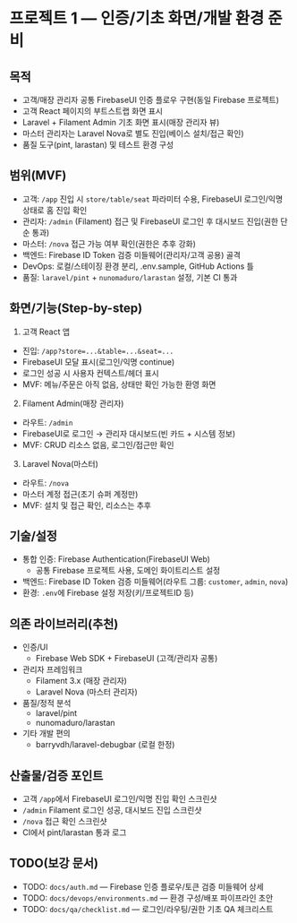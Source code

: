 # 프로젝트 1 — 인증/기초 화면/개발 환경 준비

## 목적
- 고객/매장 관리자 공통 FirebaseUI 인증 플로우 구현(동일 Firebase 프로젝트)
- 고객 React 페이지의 부트스트랩 화면 표시
- Laravel + Filament Admin 기초 화면 표시(매장 관리자 뷰)
- 마스터 관리자는 Laravel Nova로 별도 진입(베이스 설치/접근 확인)
- 품질 도구(pint, larastan) 및 테스트 환경 구성

## 범위(MVF)
- 고객: `/app` 진입 시 `store/table/seat` 파라미터 수용, FirebaseUI 로그인/익명 상태로 홈 진입 확인
- 관리자: `/admin` (Filament) 접근 및 FirebaseUI 로그인 후 대시보드 진입(권한 단순 통과)
- 마스터: `/nova` 접근 가능 여부 확인(권한은 추후 강화)
- 백엔드: Firebase ID Token 검증 미들웨어(관리자/고객 공용) 골격
- DevOps: 로컬/스테이징 환경 분리, .env.sample, GitHub Actions 틀
- 품질: `laravel/pint` + `nunomaduro/larastan` 설정, 기본 CI 통과

## 화면/기능(Step-by-step)
1) 고객 React 앱
- 진입: `/app?store=...&table=...&seat=...`
- FirebaseUI 모달 표시(로그인/익명 continue)
- 로그인 성공 시 사용자 컨텍스트/헤더 표시
- MVF: 메뉴/주문은 아직 없음, 상태만 확인 가능한 환영 화면

2) Filament Admin(매장 관리자)
- 라우트: `/admin`
- FirebaseUI로 로그인 → 관리자 대시보드(빈 카드 + 시스템 정보)
- MVF: CRUD 리소스 없음, 로그인/접근만 확인

3) Laravel Nova(마스터)
- 라우트: `/nova`
- 마스터 계정 접근(초기 슈퍼 계정만)
- MVF: 설치 및 접근 확인, 리소스는 추후

## 기술/설정
- 통합 인증: Firebase Authentication(FirebaseUI Web)
  - 공통 Firebase 프로젝트 사용, 도메인 화이트리스트 설정
- 백엔드: Firebase ID Token 검증 미들웨어(라우트 그룹: `customer`, `admin`, `nova`)
- 환경: `.env`에 Firebase 설정 저장(키/프로젝트ID 등)

## 의존 라이브러리(추천)
- 인증/UI
  - Firebase Web SDK + FirebaseUI (고객/관리자 공통)
- 관리자 프레임워크
  - Filament 3.x (매장 관리자)
  - Laravel Nova (마스터 관리자)
- 품질/정적 분석
  - laravel/pint
  - nunomaduro/larastan
- 기타 개발 편의
  - barryvdh/laravel-debugbar (로컬 한정)

## 산출물/검증 포인트
- 고객 `/app`에서 FirebaseUI 로그인/익명 진입 확인 스크린샷
- `/admin` Filament 로그인 성공, 대시보드 진입 스크린샷
- `/nova` 접근 확인 스크린샷
- CI에서 pint/larastan 통과 로그

## TODO(보강 문서)
- TODO: `docs/auth.md` — Firebase 인증 플로우/토큰 검증 미들웨어 상세
- TODO: `docs/devops/environments.md` — 환경 구성/배포 파이프라인 초안
- TODO: `docs/qa/checklist.md` — 로그인/라우팅/권한 기초 QA 체크리스트
